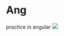 # Ang
practice in angular
![](https://upload.wikimedia.org/wikipedia/commons/thumb/c/cf/Angular_full_color_logo.svg/1200px-Angular_full_color_logo.svg.png)

